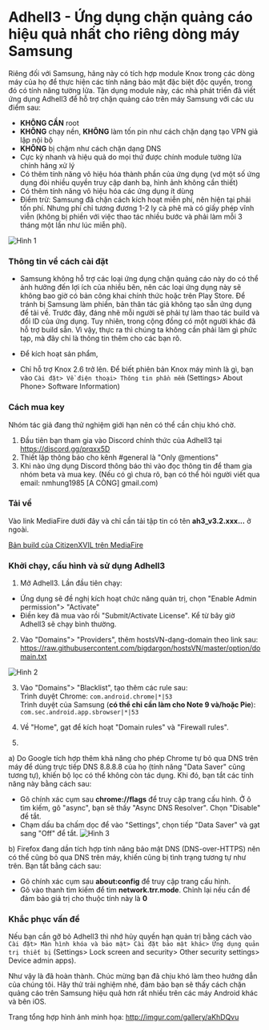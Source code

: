# Adhell3 - Ứng dụng chặn quảng cáo hiệu quả nhất cho riêng dòng máy Samsung
Riêng đối với Samsung, hãng này có tích hợp module Knox trong các dòng máy của họ để thực hiện các tính năng bảo mật đặc biệt độc quyền, trong đó có tính năng tường lửa. Tận dụng module này, các nhà phát triển đã viết ứng dụng Adhell3 để hỗ trợ chặn quảng cáo trên máy Samsung với các ưu điểm sau:
- **KHÔNG CẦN** root 
-  **KHÔNG** chạy nền, **KHÔNG** làm tốn pin như cách chặn dạng tạo VPN giả lập nội bộ
- **KHÔNG** bị chậm như cách chặn dạng DNS
- Cực kỳ nhanh và hiệu quả do mọi thứ được chính module tường lửa chính hãng xử lý
- Có thêm tính năng vô hiệu hóa thành phần của ứng dụng (vd một số ứng dụng đòi nhiều quyền truy cập danh bạ, hình ảnh không cần thiết)
- Có thêm tính năng vô hiệu hóa các ứng dụng ít dùng
- Điểm trừ: Samsung đã chặn cách kích hoạt miễn phí, nên hiện tại phải tốn phí. Nhưng phí chỉ tương đương 1-2 ly cà phê mà có giấy phép vĩnh viễn (không bị phiền với việc thao tác nhiều bước và phải làm mỗi 3 tháng một lần như lúc miễn phí).

![Hình 1](https://i.imgur.com/OxcgCcc.jpg)

### Thông tin về cách cài đặt
- Samsung không hỗ trợ các loại ứng dụng chặn quảng cáo này do có thể ảnh hưởng đến lợi ích của nhiều bên, nên các loại ứng dụng này sẽ không bao giờ có bản công khai chính thức hoặc trên Play Store. Để tránh bị Samsung làm phiền, bản thân tác giả không tạo sẵn ứng dụng để tải về. Trước đây, đáng nhẽ mỗi người sẽ phải tự làm thao tác build và đổi ID của ứng dụng. Tuy nhiên, trong cộng đồng có một người khác đã hỗ trợ build sẵn. Vì vậy, thực ra thì chúng ta không cần phải làm gì phức tạp, mà đây chỉ là thông tin thêm cho các bạn rõ.
- Để kích hoạt sản phẩm, 

- Chỉ hỗ trợ Knox 2.6 trở lên. Để biết phiên bản Knox máy mình là gì, bạn vào `Cài đặt> Về điện thoại> Thông tin phần mềm` (Settings> About Phone> Software Information)

### Cách mua key
Nhóm tác giả đang thử nghiệm giới hạn nên có thể cần chịu khó chờ. 
1. Đầu tiên bạn tham gia vào Discord chính thức của Adhell3 tại https://discord.gg/prqxx5D
2. Thiết lập thông báo cho kênh #general là "Only @mentions"
3. Khi nào ứng dụng Discord thông báo thì vào đọc thông tin để tham gia nhóm beta và mua key.
(Nếu có gì chưa rõ, bạn có thể hỏi người viết qua email:
nmhung1985 [A CÒNG] gmail.com)

### Tải về
Vào link MediaFire dưới đây và chỉ cần tải tập tin có tên **ah3_v3.2.xxx...** ở ngoài. 

[Bản build của CitizenXVIL trên MediaFire](https://www.mediafire.com/folder/sb37c6gmhqgbn/AdHell+3)  

### Khởi chạy, cấu hình và sử dụng Adhell3
1. Mở Adhell3. Lần đầu tiên chạy:
- Ứng dụng sẽ đề nghị kích hoạt chức năng quản trị, chọn "Enable Admin permission"> "Activate"
- Điền key đã mua vào rồi "Submit/Activate License". Kể từ bây giờ Adhell3 sẽ chạy bình thường.
2. Vào "Domains"> "Providers", thêm hostsVN-dạng-domain theo link sau:
https://raw.githubusercontent.com/bigdargon/hostsVN/master/option/domain.txt

![Hình 2](https://i.imgur.com/mfiU6BF.jpg)

3. Vào "Domains"> "Blacklist", tạo thêm các rule sau:\
Trình duyệt Chrome: `com.android.chrome|*|53`\
Trình duyệt của Samsung (**có thể chỉ cần làm cho Note 9 và/hoặc Pie**): `com.sec.android.app.sbrowser|*|53`

4. Về "Home", gạt để kích hoạt "Domain rules" và "Firewall rules".

5. 
a) Do Google tích hợp thêm khả năng cho phép Chrome tự bỏ qua DNS trên máy để dùng trực tiếp DNS 8.8.8.8 của họ (tính năng "Data Saver" cũng tương tự), khiến bộ lọc có thể không còn tác dụng. Khi đó, bạn tắt các tính năng này bằng cách sau:
- Gõ chính xác cụm sau **chrome://flags** để truy cập trang cấu hình. Ở ô tìm kiếm, gõ "async", bạn sẽ thấy "Async DNS Resolver". Chọn "Disable" để tắt.
- Chạm dấu ba chấm dọc để vào "Settings", chọn tiếp "Data Saver" và gạt sang "Off" để tắt.
![Hình 3](https://i.imgur.com/PB65rB9.jpg)

b) Firefox đang dần tích hợp tính năng bảo mật DNS (DNS-over-HTTPS) nên có thể cũng bỏ qua DNS trên máy, khiến cũng bị tình trạng tương tự như trên. Bạn tắt bằng cách sau:
- Gõ chính xác cụm sau **about:config** để truy cập trang cấu hình.
- Gõ vào thanh tìm kiếm để tìm **network.trr.mode**. Chỉnh lại nếu cần để đảm bảo giá trị cho thuộc tính này là **0**

### Khắc phục vấn đề
Nếu bạn cần gỡ bỏ Adhell3 thì nhớ hủy quyền hạn quản trị bằng cách vào `Cài đặt> Màn hình khóa và bảo mật> Cài đặt bảo mật khác> Ứng dụng quản trị thiết bị` (Settings> Lock screen and security> Other security settings> Device admin apps).  

Như vậy là đã hoàn thành. Chúc mừng bạn đã chịu khó làm theo hướng dẫn của chúng tôi. Hãy thử trải nghiệm nhé, đảm bảo bạn sẽ thấy cách chặn quảng cáo trên Samsung hiệu quả hơn rất nhiều trên các máy Android khác và bên iOS.

Trang tổng hợp hình ảnh minh họa:
http://imgur.com/gallery/aKhDQvu
<!--stackedit_data:
eyJoaXN0b3J5IjpbLTc5NTQyOTczNSwtMjk5OTIzMDQxLC0xMj
Y5NDA3NjksNDE2Mzc5NDQ4LDU3NTIyMTYxNCwxMDYxNTQxMTMy
XX0=
-->